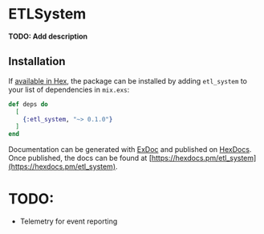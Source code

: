 # ETLSystem

**TODO: Add description**

## Installation

If [available in Hex](https://hex.pm/docs/publish), the package can be installed
by adding `etl_system` to your list of dependencies in `mix.exs`:

```elixir
def deps do
  [
    {:etl_system, "~> 0.1.0"}
  ]
end
```

Documentation can be generated with [ExDoc](https://github.com/elixir-lang/ex_doc)
and published on [HexDocs](https://hexdocs.pm). Once published, the docs can
be found at [https://hexdocs.pm/etl_system](https://hexdocs.pm/etl_system).

# TODO:
- Telemetry for event reporting